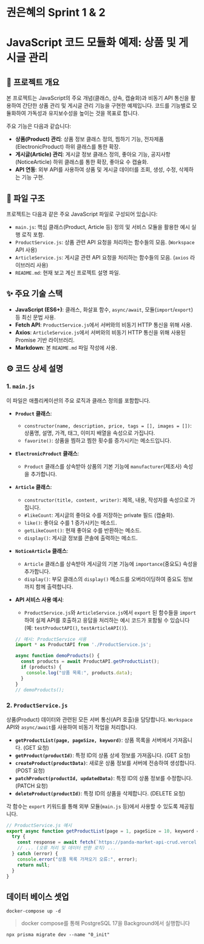 # 권은혜의 Sprint 1 & 2

# JavaScript 코드 모듈화 예제: 상품 및 게시글 관리

## 📝 프로젝트 개요

본 프로젝트는 JavaScript의 주요 개념(클래스, 상속, 캡슐화)과 비동기 API 통신을 활용하여 간단한 상품 관리 및 게시글 관리 기능을 구현한 예제입니다. 코드를 기능별로 모듈화하여 가독성과 유지보수성을 높이는 것을 목표로 합니다.

주요 기능은 다음과 같습니다:
* **상품(Product) 관리**: 상품 정보 클래스 정의, 찜하기 기능, 전자제품(ElectronicProduct) 하위 클래스를 통한 확장.
* **게시글(Article) 관리**: 게시글 정보 클래스 정의, 좋아요 기능, 공지사항(NoticeArticle) 하위 클래스를 통한 확장, 좋아요 수 캡슐화.
* **API 연동**: 외부 API를 사용하여 상품 및 게시글 데이터를 조회, 생성, 수정, 삭제하는 기능 구현.

## 📂 파일 구조

프로젝트는 다음과 같은 주요 JavaScript 파일로 구성되어 있습니다:

* `main.js`: 핵심 클래스(Product, Article 등) 정의 및 서비스 모듈을 활용한 예시 실행 로직 포함.
* `ProductService.js`: 상품 관련 API 요청을 처리하는 함수들의 모음. (`Workspace` API 사용)
* `ArticleService.js`: 게시글 관련 API 요청을 처리하는 함수들의 모음. (`axios` 라이브러리 사용)
* `README.md`: 현재 보고 계신 프로젝트 설명 파일.

## ✨ 주요 기술 스택

* **JavaScript (ES6+)**: 클래스, 화살표 함수, `async/await`, 모듈(`import`/`export`) 등 최신 문법 사용.
* **Fetch API**: `ProductService.js`에서 서버와의 비동기 HTTP 통신을 위해 사용.
* **Axios**: `ArticleService.js`에서 서버와의 비동기 HTTP 통신을 위해 사용된 Promise 기반 라이브러리.
* **Markdown**: 본 `README.md` 파일 작성에 사용.

## ⚙️ 코드 상세 설명

### 1. `main.js`

이 파일은 애플리케이션의 주요 로직과 클래스 정의를 포함합니다.

* **`Product` 클래스**:
    * `constructor(name, description, price, tags = [], images = [])`: 상품명, 설명, 가격, 태그, 이미지 배열을 속성으로 가집니다.
    * `favorite()`: 상품을 찜하고 찜한 횟수를 증가시키는 메소드입니다.

* **`ElectronicProduct` 클래스**:
    * `Product` 클래스를 상속받아 상품의 기본 기능에 `manufacturer`(제조사) 속성을 추가합니다.

* **`Article` 클래스**:
    * `constructor(title, content, writer)`: 제목, 내용, 작성자를 속성으로 가집니다.
    * `#likeCount`: 게시글의 좋아요 수를 저장하는 private 필드 (캡슐화).
    * `like()`: 좋아요 수를 1 증가시키는 메소드.
    * `getLikeCount()`: 현재 좋아요 수를 반환하는 메소드.
    * `display()`: 게시글 정보를 콘솔에 출력하는 메소드.

* **`NoticeArticle` 클래스**:
    * `Article` 클래스를 상속받아 게시글의 기본 기능에 `importance`(중요도) 속성을 추가합니다.
    * `display()`: 부모 클래스의 `display()` 메소드를 오버라이딩하여 중요도 정보까지 함께 출력합니다.

* **API 서비스 사용 예시**:
    * `ProductService.js`와 `ArticleService.js`에서 `export` 된 함수들을 `import` 하여 실제 API를 호출하고 응답을 처리하는 예시 코드가 포함될 수 있습니다 (예: `testProductAPI()`, `testArticleAPI()`).

    ```javascript
    // 예시: ProductService 사용
    import * as ProductAPI from './ProductService.js';

    async function demoProducts() {
      const products = await ProductAPI.getProductList();
      if (products) {
        console.log("상품 목록:", products.data);
      }
    }
    // demoProducts();
    ```

### 2. `ProductService.js`

상품(Product) 데이터와 관련된 모든 서버 통신(API 호출)을 담당합니다. `Workspace` API와 `async/await`를 사용하여 비동기 작업을 처리합니다.

* **`getProductList(page, pageSize, keyword)`**: 상품 목록을 서버에서 가져옵니다. (GET 요청)
* **`getProduct(productId)`**: 특정 ID의 상품 상세 정보를 가져옵니다. (GET 요청)
* **`createProduct(productData)`**: 새로운 상품 정보를 서버에 전송하여 생성합니다. (POST 요청)
* **`patchProduct(productId, updatedData)`**: 특정 ID의 상품 정보를 수정합니다. (PATCH 요청)
* **`deleteProduct(productId)`**: 특정 ID의 상품을 삭제합니다. (DELETE 요청)

각 함수는 `export` 키워드를 통해 외부 모듈(`main.js` 등)에서 사용할 수 있도록 제공됩니다.

```javascript
// ProductService.js 예시
export async function getProductList(page = 1, pageSize = 10, keyword = '') {
  try {
    const response = await fetch(`https://panda-market-api-crud.vercel.app/products?page=${page}&pageSize=${pageSize}&keyword=${encodeURIComponent(keyword)}`);
    // ... (오류 처리 및 데이터 반환 로직) ...
  } catch (error) {
    console.error("상품 목록 가져오기 오류:", error);
    return null;
  }
}
```

## 데이터 베이스 셋업 

```shell
docker-compose up -d
```
> docker compose를 통해 PostgreSQL 17을 Background에서 실행합니다


```shell
npx prisma migrate dev --name "0_init"
```
